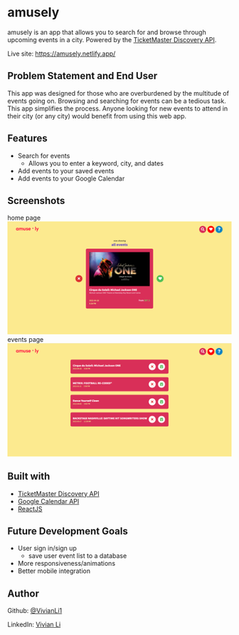 # amusely
amusely is an app that allows you to search for and browse through upcoming events in a city. Powered by the [TicketMaster Discovery API](https://developer.ticketmaster.com/products-and-docs/apis/discovery-api/v2/). 

Live site: https://amusely.netlify.app/

## Problem Statement and End User
This app was designed for those who are overburdened by the multitude of events going on. Browsing and searching for events can be a tedious task. This app simplifies the process. Anyone looking for new events to attend in their city (or any city) would benefit from using this web app.

## Features
- Search for events 
  - Allows you to enter a keyword, city, and dates
- Add events to your saved events
- Add events to your Google Calendar 

## Screenshots
home page
![ss1](./screenshots/ss1.png)
events page
![ss2](./screenshots/ss2.png)

## Built with
- [TicketMaster Discovery API](https://developer.ticketmaster.com/products-and-docs/apis/discovery-api/v2/)
- [Google Calendar API](https://developers.google.com/calendar/api)
- [ReactJS](https://reactjs.org/) 

## Future Development Goals
- User sign in/sign up
  - save user event list to a database
- More responsiveness/animations
- Better mobile integration 

## Author
Github: [@VivianLi1](https://github.com/VivianLi1)

LinkedIn: [Vivian Li](https://www.linkedin.com/in/vivian-li-39188b171/)
